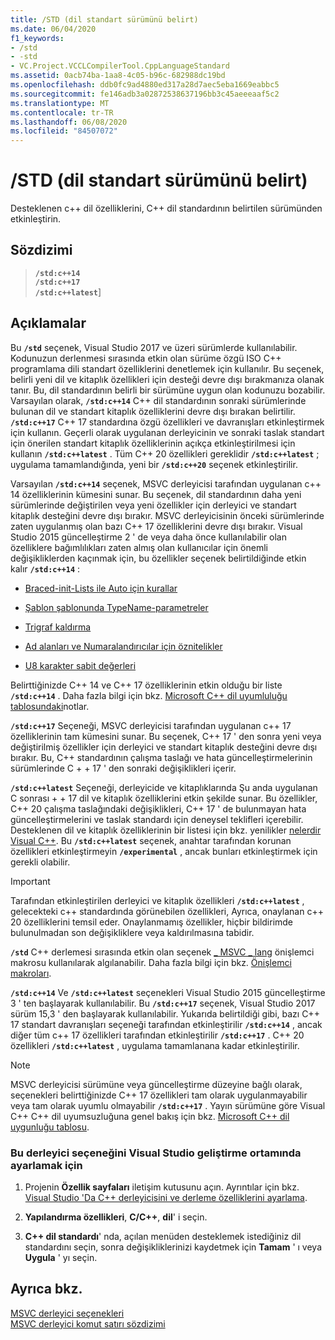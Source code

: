 ```yaml
---
title: /STD (dil standart sürümünü belirt)
ms.date: 06/04/2020
f1_keywords:
- /std
- -std
- VC.Project.VCCLCompilerTool.CppLanguageStandard
ms.assetid: 0acb74ba-1aa8-4c05-b96c-682988dc19bd
ms.openlocfilehash: ddb0fc9ad4880ed317a28d7aec5eba1669eabbc5
ms.sourcegitcommit: fe146adb3a02872538637196bb3c45aeeeaaf5c2
ms.translationtype: MT
ms.contentlocale: tr-TR
ms.lasthandoff: 06/08/2020
ms.locfileid: "84507072"
---
```

# <a name="std-specify-language-standard-version"></a>/STD (dil standart sürümünü belirt)

Desteklenen c++ dil özelliklerini, C++ dil standardının belirtilen sürümünden etkinleştirin.

## <a name="syntax"></a>Sözdizimi

> **`/std:c++14`**\
> **`/std:c++17`**\
> **`/std:c++latest`**]

## <a name="remarks"></a>Açıklamalar

Bu **`/std`** seçenek, Visual Studio 2017 ve üzeri sürümlerde kullanılabilir. Kodunuzun derlenmesi sırasında etkin olan sürüme özgü ISO C++ programlama dili standart özelliklerini denetlemek için kullanılır. Bu seçenek, belirli yeni dil ve kitaplık özellikleri için desteği devre dışı bırakmanıza olanak tanır. Bu, dil standardının belirli bir sürümüne uygun olan kodunuzu bozabilir. Varsayılan olarak, **`/std:c++14`** C++ dil standardının sonraki sürümlerinde bulunan dil ve standart kitaplık özelliklerini devre dışı bırakan belirtilir. **`/std:c++17`** C++ 17 standardına özgü özellikleri ve davranışları etkinleştirmek için kullanın. Geçerli olarak uygulanan derleyicinin ve sonraki taslak standart için önerilen standart kitaplık özelliklerinin açıkça etkinleştirilmesi için kullanın **`/std:c++latest`** . Tüm C++ 20 özellikleri gereklidir **`/std:c++latest`** ; uygulama tamamlandığında, yeni bir **`/std:c++20`** seçenek etkinleştirilir.

Varsayılan **`/std:c++14`** seçenek, MSVC derleyicisi tarafından uygulanan c++ 14 özelliklerinin kümesini sunar. Bu seçenek, dil standardının daha yeni sürümlerinde değiştirilen veya yeni özellikler için derleyici ve standart kitaplık desteğini devre dışı bırakır. MSVC derleyicisinin önceki sürümlerinde zaten uygulanmış olan bazı C++ 17 özelliklerini devre dışı bırakır. Visual Studio 2015 güncelleştirme 2 ' de veya daha önce kullanılabilir olan özelliklere bağımlılıkları zaten almış olan kullanıcılar için önemli değişikliklerden kaçınmak için, bu özellikler seçenek belirtildiğinde etkin kalır **`/std:c++14`** :

- [Braced-init-Lists ile Auto için kurallar](https://wg21.link/n3922)

- [Şablon şablonunda TypeName-parametreler](https://wg21.link/n4051)

- [Trigraf kaldırma](https://wg21.link/n4086)

- [Ad alanları ve Numaralandırıcılar için öznitelikler](https://wg21.link/n4266)

- [U8 karakter sabit değerleri](https://wg21.link/n4267)

Belirttiğinizde C++ 14 ve C++ 17 özelliklerinin etkin olduğu bir liste **`/std:c++14`** . Daha fazla bilgi için bkz. [Microsoft C++ dil uyumluluğu tablosundaki](../../overview/visual-cpp-language-conformance.md)notlar.

**`/std:c++17`** Seçeneği, MSVC derleyicisi tarafından uygulanan c++ 17 özelliklerinin tam kümesini sunar. Bu seçenek, C++ 17 ' den sonra yeni veya değiştirilmiş özellikler için derleyici ve standart kitaplık desteğini devre dışı bırakır. Bu, C++ standardının çalışma taslağı ve hata güncelleştirmelerinin sürümlerinde C + + 17 ' den sonraki değişiklikleri içerir.

**`/std:c++latest`** Seçeneği, derleyicide ve kitaplıklarında Şu anda uygulanan C sonrası + + 17 dil ve kitaplık özelliklerini etkin şekilde sunar. Bu özellikler, C++ 20 çalışma taslağındaki değişiklikleri, C++ 17 ' de bulunmayan hata güncelleştirmelerini ve taslak standardı için deneysel teklifleri içerebilir. Desteklenen dil ve kitaplık özelliklerinin bir listesi için bkz. yenilikler [nelerdir Visual C++](../../overview/what-s-new-for-visual-cpp-in-visual-studio.md). Bu **`/std:c++latest`** seçenek, anahtar tarafından korunan özellikleri etkinleştirmeyin **`/experimental`** , ancak bunları etkinleştirmek için gerekli olabilir.

> [!IMPORTANT]
> Tarafından etkinleştirilen derleyici ve kitaplık özellikleri **`/std:c++latest`** , gelecekteki c++ standardında görünebilen özellikleri, Ayrıca, onaylanan c++ 20 özelliklerini temsil eder. Onaylanmamış özellikler, hiçbir bildirimde bulunulmadan son değişikliklere veya kaldırılmasına tabidir.

**`/std`** C++ derlemesi sırasında etkin olan seçenek [ \_ MSVC \_ lang](../../preprocessor/predefined-macros.md) önişlemci makrosu kullanılarak algılanabilir. Daha fazla bilgi için bkz. [Önişlemci makroları](../../preprocessor/predefined-macros.md).

**`/std:c++14`** Ve **`/std:c++latest`** seçenekleri Visual Studio 2015 güncelleştirme 3 ' ten başlayarak kullanılabilir. Bu **`/std:c++17`** seçenek, Visual Studio 2017 sürüm 15,3 ' den başlayarak kullanılabilir. Yukarıda belirtildiği gibi, bazı C++ 17 standart davranışları seçeneği tarafından etkinleştirilir **`/std:c++14`** , ancak diğer tüm c++ 17 özellikleri tarafından etkinleştirilir **`/std:c++17`** . C++ 20 özellikleri **`/std:c++latest`** , uygulama tamamlanana kadar etkinleştirilir.

> [!NOTE]
> MSVC derleyicisi sürümüne veya güncelleştirme düzeyine bağlı olarak, seçenekleri belirttiğinizde C++ 17 özellikleri tam olarak uygulanmayabilir veya tam olarak uyumlu olmayabilir **`/std:c++17`** . Yayın sürümüne göre Visual C++ C++ dil uyumsuzluğuna genel bakış için bkz. [Microsoft C++ dil uygunluğu tablosu](../../overview/visual-cpp-language-conformance.md).

### <a name="to-set-this-compiler-option-in-the-visual-studio-development-environment"></a>Bu derleyici seçeneğini Visual Studio geliştirme ortamında ayarlamak için

1. Projenin **Özellik sayfaları** iletişim kutusunu açın. Ayrıntılar için bkz. [Visual Studio 'Da C++ derleyicisini ve derleme özelliklerini ayarlama](../working-with-project-properties.md).

1. **Yapılandırma özellikleri**, **C/C++**, **dil**' i seçin.

1. **C++ dil standardı**' nda, açılan menüden desteklemek istediğiniz dil standardını seçin, sonra değişikliklerinizi kaydetmek için **Tamam** ' ı veya **Uygula** ' yı seçin.

## <a name="see-also"></a>Ayrıca bkz.

[MSVC derleyici seçenekleri](compiler-options.md)<br/>
[MSVC derleyici komut satırı sözdizimi](compiler-command-line-syntax.md)
